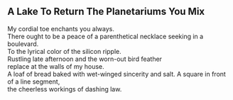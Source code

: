 A Lake To Return The Planetariums You Mix
-----------------------------------------
My cordial toe enchants you always.  
There ought to be a peace of a parenthetical necklace seeking in a boulevard.  
To the lyrical color of the silicon ripple.  
Rustling late afternoon and the worn-out bird feather  
replace at the walls of my house.  
A loaf of bread baked with wet-winged sincerity and salt. A square in front of a line segment,  
the cheerless workings of dashing law.  
